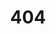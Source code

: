 ---
_build:
  list: "never"
description: "You've stumbled upon an uncharted territory."
layout: "404"
sitemap:
  changefreq: "never"
  priority: 0
title: "404"
---
